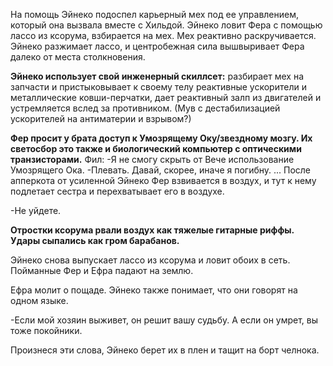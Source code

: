 На помощь Эйнеко подоспел карьерный мех под ее управлением, который она вызвала вместе с Хильдой. Эйнеко ловит Фера с помощью лассо из ксорума, взбирается на мех. Мех реактивно раскручивается. Эйнеко разжимает лассо, и центробежная сила вышвыривает Фера далеко от места столкновения. 

**Эйнеко использует свой инженерный скиллсет:** разбирает мех на запчасти и пристыковывает к своему телу реактивные ускорители и металлические ковши-перчатки, дает реактивный залп из двигателей и устремляется вслед за противником. 
(Мув с дестабилизацией ускорителей на антиматерии и взрывом?)

**Фер просит у брата доступ к Умозрящему Оку/звездному мозгу. Их светосбор это также и биологический компьютер с оптическими транзисторами.**
Фил:
-Я не смогу скрыть от Вече использование Умозрящего Ока.
-Плевать. Давай, скорее, иначе я погибну.
...
После апперкота от усиленной Эйнеко Фер взвивается в воздух, и тут к нему подлетает сестра и перехватывает его в воздухе. 

-Не уйдете.

**Отростки ксорума рвали воздух как тяжелые гитарные риффы. Удары сыпались как гром барабанов.**

Эйнеко снова выпускает лассо из ксорума и ловит обоих в сеть. Пойманные Фер и Ефра падают на землю. 

Ефра молит о пощаде. Эйнеко также понимает, что они говорят на одном языке.

-Если мой хозяин выживет, он решит вашу судьбу. А если он умрет, вы тоже покойники.

Произнеся эти слова, Эйнеко берет их в плен и тащит на борт челнока.

